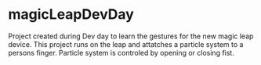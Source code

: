 # magicLeapDevDay

Project created during Dev day to learn the gestures for the new magic leap device. This project runs on the leap and attatches a particle system to a persons finger. Particle system is controled by opening or closing fist. 
